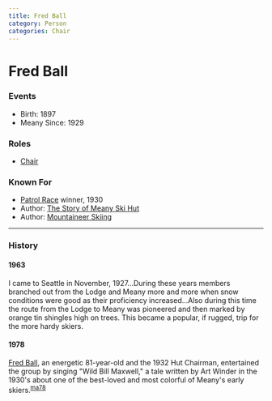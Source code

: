 ```yaml
---
title: Fred Ball
category: Person
categories: Chair
---
```

# Fred Ball
### Events
- Birth: 1897
- Meany Since: 1929

### Roles
- [Chair](Chair)

### Known For
- [Patrol Race](Patrol-Race) winner, 1930
- Author: [The Story of Meany Ski Hut][ma56]
- Author: [Mountaineer Skiing][ma63]

---
### History

#### 1963

I came to Seattle in November, 1927...During these years members branched out from the Lodge and Meany more and more when snow conditions were good as their proficiency increased...Also during this time the route from the Lodge to Meany was pioneered and then marked by orange tin shingles high on trees. This became a popular, if rugged, trip for the more hardy skiers.

#### 1978

[Fred Ball](Fred-Ball), an energetic 81-year-old and the 1932 Hut Chairman, entertained the group by singing "Wild Bill Maxwell," a tale written by Art Winder in the 1930's about one of the best-loved and most colorful of Meany's early skiers.<sup>[ma78][]</sup>

[ma56]: Mountaineer-Annual#1956
[ma63]: Mountaineer-Annual#1963
[ma78]: Mountaineer-Annual#1978
